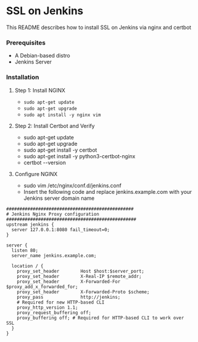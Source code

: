 # SSL on Jenkins #

This README describes how to install SSL on Jenkins via nginx and certbot

### Prerequisites ###

* A Debian-based distro
* Jenkins Server

### Installation ###

1. Step 1: Install NGINX
    * `sudo apt-get update`
    * `sudo apt-get upgrade`
    * `sudo apt install -y nginx vim`

2. Step 2: Install Certbot and Verify
    * sudo apt-get update
    * sudo apt-get upgrade
    * sudo apt-get install -y certbot
    * sudo apt-get install -y python3-certbot-nginx
    * certbot --version

3. Configure NGINX
    * sudo vim /etc/nginx/conf.d/jenkins.conf
    * Insert the following code and replace jenkins.example.com with your Jenkins server domain name
```
################################################
# Jenkins Nginx Proxy configuration
#################################################
upstream jenkins {
  server 127.0.0.1:8080 fail_timeout=0;
}

server {
  listen 80;
  server_name jenkins.example.com;

  location / {
    proxy_set_header        Host $host:$server_port;
    proxy_set_header        X-Real-IP $remote_addr;
    proxy_set_header        X-Forwarded-For $proxy_add_x_forwarded_for;
    proxy_set_header        X-Forwarded-Proto $scheme;
    proxy_pass              http://jenkins;
    # Required for new HTTP-based CLI
    proxy_http_version 1.1;
    proxy_request_buffering off;
    proxy_buffering off; # Required for HTTP-based CLI to work over SSL
  }
}
```

